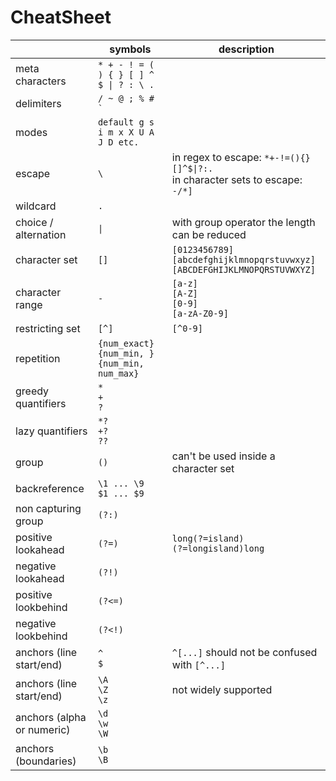 
# CheatSheet

|                            | symbols                                                                                       | description                                                                                                               |
|----------------------------|-----------------------------------------------------------------------------------------------|---------------------------------------------------------------------------------------------------------------------------|
| meta characters            | <code>* + - ! = ( ) { } [ ] ^ $ \| ? : \ .</code>                                             |                                                                                                                           |
| delimiters                 | <code>/ ~ @ ; % # `</code>                                                                    |                                                                                                                           |
| modes                      | <code>default g s i m x X U A J D etc.</code>                                                 |                                                                                                                           |
| escape                     | <code>\\</code>                                                                               | in regex to escape: <code>\*+-!=(){}[]^$\|?:\.</code><br /> in character sets to escape: <code>-/\*]</code>               |
| wildcard                   | <code>.</code>                                                                                |                                                                                                                           |
| choice / alternation       | <code>\|</code>                                                                               | with group operator the length can be reduced                                                                             |
| character set              | <code>[]</code>                                                                               | <code>[0123456789]</code><br /> <code>[abcdefghijklmnopqrstuvwxyz]</code><br /> <code>[ABCDEFGHIJKLMNOPQRSTUVWXYZ]</code> |
| character range            | <code>-</code>                                                                                | <code>[a-z]</code><br /> <code>[A-Z]</code><br /> <code>[0-9]</code><br /> <code>[a-zA-Z0-9]</code>                       |
| restricting set            | <code>[^]</code>                                                                              | <code>[^0-9]</code>                                                                                                       |
| repetition                 | <code>{num_exact}</code><br /> <code>{num_min, }</code><br /> <code>{num_min, num_max}</code> |                                                                                                                           |
| greedy quantifiers         | <code>*</code><br /> <code>+</code><br /> <code>?</code>                                      |                                                                                                                           |
| lazy quantifiers           | <code>*?</code><br /> <code>+?</code><br /> <code>??</code>                                   |                                                                                                                           |
| group                      | <code>()</code>                                                                               | can't be used inside a character set                                                                                      |
| backreference              | <code>\1 ... \9</code><br /> <code>$1 ... $9</code>                                           |                                                                                                                           |
| non capturing group        | <code>(?:)</code>                                                                             |                                                                                                                           |
| positive lookahead         | <code>(?=)</code>                                                                             | <code>long(?=island)</code><br /> <code>(?=longisland)long</code>                                                         |
| negative lookahead         | <code>(?!)</code>                                                                             |                                                                                                                           |
| positive lookbehind        | <code>(?<=)</code>                                                                            |                                                                                                                           |
| negative lookbehind        | <code>(?\<!)</code>                                                                           |                                                                                                                           |
| anchors (line start/end)   | <code>^</code><br /> <code>$</code><br />                                                     | <code>^[...]</code> should not be confused with <code>[^...]</code>                                                       |
| anchors (line start/end)   | <code>\A</code><br /> <code>\Z</code><br /> <code>\z</code>                                   | not widely supported                                                                                                      |
| anchors (alpha or numeric) | <code>\d</code><br /> <code>\w</code><br /> <code>\W</code>                                   |                                                                                                                           |
| anchors (boundaries)       | <code>\b</code><br /> <code>\B</code>                                                         |                                                                                                                           |
